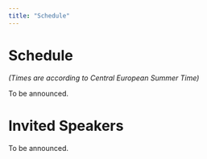 ```yaml
---
title: "Schedule"
---
```


# Schedule

_(Times are according to Central European Summer Time)_

To be announced.

# Invited Speakers

To be announced.